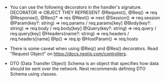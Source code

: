 * You can use the following decorators in the handler's signature.
    DECORATOR               => OBJECT THEY REPRESENT
    @Request(), @Req()	    => req
    @Response(), @Res()*	=> res
    @Next()	                => next
    @Session()	            => req.session
    @Param(key?: string)	=> req.params / req.params[key]
    @Body(key?: string)	    => req.body / req.body[key]
    @Query(key?: string)	=> req.query / req.query[key]
    @Headers(name?: string)	=> req.headers / req.headers[name]
    @Ip()	                => req.ip
    @HostParam()	        => req.hosts

* There is some caveat when using @Req() and @Res() decorators. Read "Request Object" on https://docs.nestjs.com/controllers.

* DTO (Data Transfer Object) Schema is an object that specifies how data should be sent over the network. Nest recommends defining DTO Schema using classes.